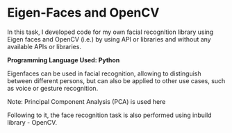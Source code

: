 # Eigen-Faces and OpenCV
In this task, I developed code for my own facial recognition library using Eigen faces and OpenCV (i.e.) by using API or libraries and without any available APIs or libraries.

**Programming Language Used: Python**

Eigenfaces can be used in facial recognition, allowing to distinguish between different persons, but can also be applied to other use cases, such as voice or gesture recognition.

Note: Principal Component Analysis (PCA) is used here

Following to it, the face recognition task is also performed using inbuild library - OpenCV. 

